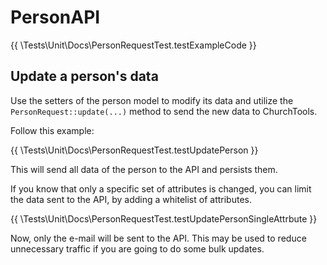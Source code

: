 # PersonAPI

{{ \Tests\Unit\Docs\PersonRequestTest.testExampleCode }}

## Update a person's data

Use the setters of the person model to modify its data and utilize the
`PersonRequest::update(...)` method to send the new data to ChurchTools.

Follow this example:

{{ \Tests\Unit\Docs\PersonRequestTest.testUpdatePerson }}

This will send all data of the person to the API and persists them.

If you know that only a specific set of attributes is changed, you can limit the
data sent to the API, by adding a whitelist of attributes.

{{ \Tests\Unit\Docs\PersonRequestTest.testUpdatePersonSingleAttrbute }}

Now, only the e-mail will be sent to the API. This may be used to reduce
unnecessary traffic if you are going to do some bulk updates.